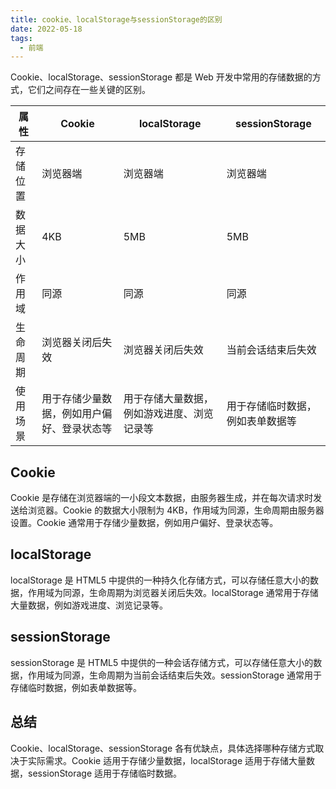 ```yaml
---
title: cookie、localStorage与sessionStorage的区别
date: 2022-05-18
tags:
  - 前端
---
```


Cookie、localStorage、sessionStorage 都是 Web 开发中常用的存储数据的方式，它们之间存在一些关键的区别。

| 属性     | Cookie                                     | localStorage                               | sessionStorage                   |
| -------- | ------------------------------------------ | ------------------------------------------ | -------------------------------- |
| 存储位置 | 浏览器端                                   | 浏览器端                                   | 浏览器端                         |
| 数据大小 | 4KB                                        | 5MB                                        | 5MB                              |
| 作用域   | 同源                                       | 同源                                       | 同源                             |
| 生命周期 | 浏览器关闭后失效                           | 浏览器关闭后失效                           | 当前会话结束后失效               |
| 使用场景 | 用于存储少量数据，例如用户偏好、登录状态等 | 用于存储大量数据，例如游戏进度、浏览记录等 | 用于存储临时数据，例如表单数据等 |

## Cookie

Cookie 是存储在浏览器端的一小段文本数据，由服务器生成，并在每次请求时发送给浏览器。Cookie 的数据大小限制为 4KB，作用域为同源，生命周期由服务器设置。Cookie 通常用于存储少量数据，例如用户偏好、登录状态等。

## localStorage

localStorage 是 HTML5 中提供的一种持久化存储方式，可以存储任意大小的数据，作用域为同源，生命周期为浏览器关闭后失效。localStorage 通常用于存储大量数据，例如游戏进度、浏览记录等。

## sessionStorage

sessionStorage 是 HTML5 中提供的一种会话存储方式，可以存储任意大小的数据，作用域为同源，生命周期为当前会话结束后失效。sessionStorage 通常用于存储临时数据，例如表单数据等。

## 总结

Cookie、localStorage、sessionStorage 各有优缺点，具体选择哪种存储方式取决于实际需求。Cookie 适用于存储少量数据，localStorage 适用于存储大量数据，sessionStorage 适用于存储临时数据。

